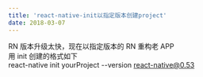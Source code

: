 ```yaml
---
title: 'react-native-init以指定版本创建project'
date: 2018-03-07
---
```


RN 版本升级太快，现在以指定版本的 RN 重构老 APP  
用 init 创建的格式如下  
react-native init yourProject --version react-native@0.53
